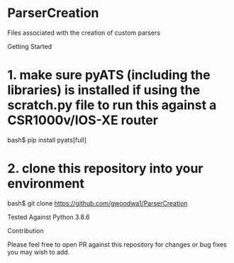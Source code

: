 # ParserCreation
Files associated with the creation of custom parsers

Getting Started

# 1. make sure pyATS (including the libraries) is installed if using the scratch.py file to run this against a CSR1000v/IOS-XE router
bash$ pip install pyats[full]

# 2. clone this repository into your environment
bash$ git clone https://github.com/gwoodwa1/ParserCreation

Tested Against Python 3.8.6

Contribution

Please feel free to open PR against this repository for changes or bug fixes you may wish to add.
